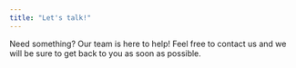 ```yaml
---
title: "Let's talk!"
---
```


Need something? Our team is here to help! Feel free to contact us and we will be sure to get back to you as soon as possible.
